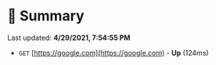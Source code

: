 # 📖 Summary
Last updated: **4/29/2021, 7:54:55 PM**

- `GET` [https://google.com](https://google.com) - **Up** (124ms)

